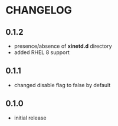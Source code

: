 # CHANGELOG

## 0.1.2

* presence/absence of **xinetd.d** directory
* added RHEL 8 support

## 0.1.1

* changed disable flag to false by default

## 0.1.0

* initial release
